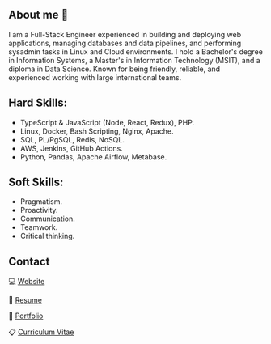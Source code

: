 ## About me 👋
I am a Full-Stack Engineer experienced in building and deploying web applications, managing databases and data pipelines, and performing sysadmin tasks in Linux and Cloud environments. I hold a Bachelor's degree in Information Systems, a Master's in Information Technology (MSIT), and a diploma in Data Science. Known for being friendly, reliable, and experienced working with large international teams.

## Hard Skills:
- TypeScript & JavaScript (Node, React, Redux), PHP.
- Linux, Docker, Bash Scripting, Nginx, Apache.
- SQL, PL/PgSQL, Redis, NoSQL.
- AWS, Jenkins, GitHub Actions. 
- Python, Pandas, Apache Airflow, Metabase.

## Soft Skills:
- Pragmatism.
- Proactivity.
- Communication.
- Teamwork.
- Critical thinking.

## Contact
💻 [Website](https://jesusandres31.github.io/)

📄 [Resume](https://bit.ly/jesusandreszini-resume) 

💼 [Portfolio](https://github.com/jesusandres31/portfolio) 

📋 [Curriculum Vitae](https://bit.ly/jesusandreszini-curriculum-vitae) 
